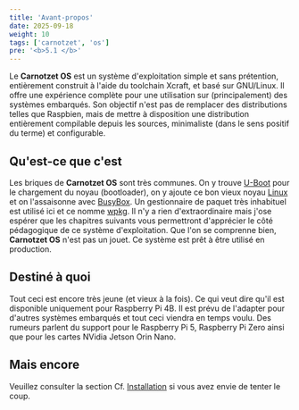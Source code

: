 ```yaml
---
title: 'Avant-propos'
date: 2025-09-18
weight: 10
tags: ['carnotzet', 'os']
pre: '<b>5.1 </b>'
---
```


Le **Carnotzet OS** est un système d'exploitation simple et sans prétention,
entièrement construit à l'aide du toolchain Xcraft, et basé sur GNU/Linux. Il
offre une expérience complète pour une utilisation sur (principalement) des
systèmes embarqués. Son objectif n'est pas de remplacer des distributions telles
que Raspbien, mais de mettre à disposition une distribution entièrement
compilable depuis les sources, minimaliste (dans le sens positif du terme) et
configurable.

## Qu'est-ce que c'est

Les briques de **Carnotzet OS** sont très communes. On y trouve [U-Boot][uboot]
pour le chargement du noyau (bootloader), on y ajoute ce bon vieux noyau
[Linux][linux] et on l'assaisonne avec [BusyBox][bb]. Un gestionnaire de paquet
très inhabituel est utilisé ici et ce nomme [wpkg][wpkg]. Il n'y a rien
d'extraordinaire mais j'ose espérer que les chapitres suivants vous permettront
d'apprécier le côté pédagogique de ce système d'exploitation. Que l'on se
comprenne bien, **Carnotzet OS** n'est pas un jouet. Ce système est prêt à être
utilisé en production.

## Destiné à quoi

Tout ceci est encore très jeune (et vieux à la fois). Ce qui veut dire qu'il est
disponible uniquement pour Raspberry Pi 4B. Il est prévu de l'adapter pour
d'autres systèmes embarqués et tout ceci viendra en temps voulu. Des rumeurs
parlent du support pour le Raspberry Pi 5, Raspberry Pi Zero ainsi que pour les
cartes NVidia Jetson Orin Nano.

## Mais encore

Veuillez consulter la section Cf. [Installation](/carnotzet/02.installation) si
vous avez envie de tenter le coup.

[uboot]: https://u-boot.org/
[linux]: https://kernel.org
[bb]: https://www.busybox.net/
[wpkg]: https://github.com/Xcraft-Inc/wpkg

